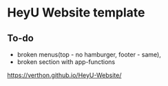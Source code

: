 # HeyU Website template

## To-do

- broken menus(top - no hamburger, footer - same),
- broken section with app-functions

https://verthon.github.io/HeyU-Website/


